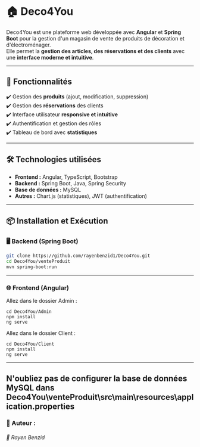 # 🏠 Deco4You

Deco4You est une plateforme web développée avec **Angular** et **Spring Boot** pour la gestion d'un magasin de vente de produits de décoration et d'électroménager.  
Elle permet la **gestion des articles, des réservations et des clients** avec une **interface moderne et intuitive**.

---

## 🚀 Fonctionnalités

✔️ Gestion des **produits** (ajout, modification, suppression)  
✔️ Gestion des **réservations** des clients  
✔️ Interface utilisateur **responsive et intuitive**  
✔️ Authentification et gestion des rôles  
✔️ Tableau de bord avec **statistiques**  

---

## 🛠️ Technologies utilisées

- **Frontend :** Angular, TypeScript, Bootstrap  
- **Backend :** Spring Boot, Java, Spring Security  
- **Base de données :** MySQL  
- **Autres :** Chart.js (statistiques), JWT (authentification)  

---

## 📦 Installation et Exécution

### 🖥️ Backend (Spring Boot)
   ```bash
   git clone https://github.com/rayenbenzid1/Deco4You.git
   cd Deco4You/venteProduit
   mvn spring-boot:run
   ```
---
### 🌐 Frontend (Angular)
Allez dans le dossier Admin :

    cd Deco4You/Admin
    npm install
    ng serve
    
Allez dans le dossier Client :

    cd Deco4You/Client
    npm install
    ng serve
    
----
N'oubliez pas de configurer la base de données MySQL dans Deco4You\venteProduit\src\main\resources\application.properties
--

### 📌 Auteur : 
###### 👤 Rayen Benzid
